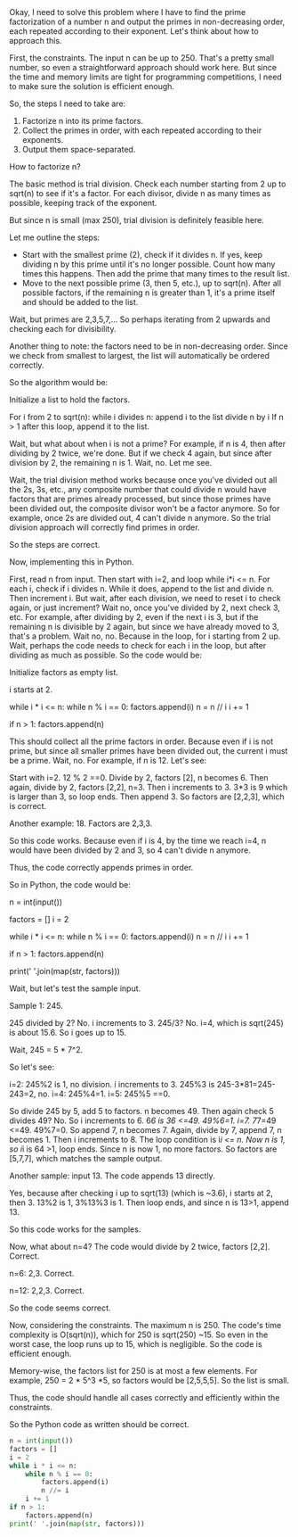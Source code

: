 <think>
Okay, I need to solve this problem where I have to find the prime factorization of a number n and output the primes in non-decreasing order, each repeated according to their exponent. Let's think about how to approach this.

First, the constraints. The input n can be up to 250. That's a pretty small number, so even a straightforward approach should work here. But since the time and memory limits are tight for programming competitions, I need to make sure the solution is efficient enough.

So, the steps I need to take are:

1. Factorize n into its prime factors.
2. Collect the primes in order, with each repeated according to their exponents.
3. Output them space-separated.

How to factorize n?

The basic method is trial division. Check each number starting from 2 up to sqrt(n) to see if it's a factor. For each divisor, divide n as many times as possible, keeping track of the exponent.

But since n is small (max 250), trial division is definitely feasible here.

Let me outline the steps:

- Start with the smallest prime (2), check if it divides n. If yes, keep dividing n by this prime until it's no longer possible. Count how many times this happens. Then add the prime that many times to the result list.
- Move to the next possible prime (3, then 5, etc.), up to sqrt(n). After all possible factors, if the remaining n is greater than 1, it's a prime itself and should be added to the list.

Wait, but primes are 2,3,5,7,... So perhaps iterating from 2 upwards and checking each for divisibility.

Another thing to note: the factors need to be in non-decreasing order. Since we check from smallest to largest, the list will automatically be ordered correctly.

So the algorithm would be:

Initialize a list to hold the factors.

For i from 2 to sqrt(n):
    while i divides n:
        append i to the list
        divide n by i
If n > 1 after this loop, append it to the list.

Wait, but what about when i is not a prime? For example, if n is 4, then after dividing by 2 twice, we're done. But if we check 4 again, but since after division by 2, the remaining n is 1. Wait, no. Let me see.

Wait, the trial division method works because once you've divided out all the 2s, 3s, etc., any composite number that could divide n would have factors that are primes already processed, but since those primes have been divided out, the composite divisor won't be a factor anymore. So for example, once 2s are divided out, 4 can't divide n anymore. So the trial division approach will correctly find primes in order.

So the steps are correct.

Now, implementing this in Python.

First, read n from input. Then start with i=2, and loop while i*i <= n. For each i, check if i divides n. While it does, append to the list and divide n. Then increment i. But wait, after each division, we need to reset i to check again, or just increment? Wait no, once you've divided by 2, next check 3, etc. For example, after dividing by 2, even if the next i is 3, but if the remaining n is divisible by 2 again, but since we have already moved to 3, that's a problem. Wait no, no. Because in the loop, for i starting from 2 up. Wait, perhaps the code needs to check for each i in the loop, but after dividing as much as possible. So the code would be:

Initialize factors as empty list.

i starts at 2.

while i * i <= n:
    while n % i == 0:
        factors.append(i)
        n = n // i
    i += 1

if n > 1:
    factors.append(n)

This should collect all the prime factors in order. Because even if i is not prime, but since all smaller primes have been divided out, the current i must be a prime. Wait, no. For example, if n is 12. Let's see:

Start with i=2. 12 % 2 ==0. Divide by 2, factors [2], n becomes 6. Then again, divide by 2, factors [2,2], n=3. Then i increments to 3. 3*3 is 9 which is larger than 3, so loop ends. Then append 3. So factors are [2,2,3], which is correct.

Another example: 18. Factors are 2,3,3.

So this code works. Because even if i is 4, by the time we reach i=4, n would have been divided by 2 and 3, so 4 can't divide n anymore.

Thus, the code correctly appends primes in order.

So in Python, the code would be:

n = int(input())

factors = []
i = 2

while i * i <= n:
    while n % i == 0:
        factors.append(i)
        n = n // i
    i += 1

if n > 1:
    factors.append(n)

print(' '.join(map(str, factors)))

Wait, but let's test the sample input.

Sample 1: 245.

245 divided by 2? No. i increments to 3. 245/3? No. i=4, which is sqrt(245) is about 15.6. So i goes up to 15.

Wait, 245 = 5 * 7^2.

So let's see:

i=2: 245%2 is 1, no division. i increments to 3. 245%3 is 245-3*81=245-243=2, no. i=4: 245%4=1. i=5: 245%5 ==0.

So divide 245 by 5, add 5 to factors. n becomes 49. Then again check 5 divides 49? No. So i increments to 6. 6*6 is 36 <=49. 49%6=1. i=7. 7*7=49 <=49. 49%7=0. So append 7, n becomes 7. Again, divide by 7, append 7, n becomes 1. Then i increments to 8. The loop condition is i*i <= n. Now n is 1, so i*i is 64 >1, loop ends. Since n is now 1, no more factors. So factors are [5,7,7], which matches the sample output.

Another sample: input 13. The code appends 13 directly.

Yes, because after checking i up to sqrt(13) (which is ~3.6), i starts at 2, then 3. 13%2 is 1, 3%13%3 is 1. Then loop ends, and since n is 13>1, append 13.

So this code works for the samples.

Now, what about n=4? The code would divide by 2 twice, factors [2,2]. Correct.

n=6: 2,3. Correct.

n=12: 2,2,3. Correct.

So the code seems correct.

Now, considering the constraints. The maximum n is 250. The code's time complexity is O(sqrt(n)), which for 250 is sqrt(250) ~15. So even in the worst case, the loop runs up to 15, which is negligible. So the code is efficient enough.

Memory-wise, the factors list for 250 is at most a few elements. For example, 250 = 2 * 5^3 *5, so factors would be [2,5,5,5]. So the list is small.

Thus, the code should handle all cases correctly and efficiently within the constraints.

So the Python code as written should be correct.
</think>

```python
n = int(input())
factors = []
i = 2
while i * i <= n:
    while n % i == 0:
        factors.append(i)
        n //= i
    i += 1
if n > 1:
    factors.append(n)
print(' '.join(map(str, factors)))
```